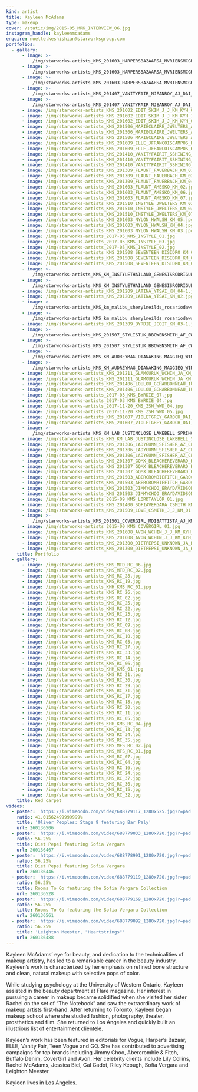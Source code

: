 ```yaml
---
kind: artist
title: Kayleen McAdams
type: makeup
cover: /static/img/2015-05_MRK_INTERVIEW_06.jpg
instagram_handle: kayleenmcadams
enquire: noelle.keshishian@starworksgroup.com
portfolios:
  - gallery:
      - image: >-
          /img/starworks-artists_KMS_201603_HARPERSBAZAARSA_MVRIENSMCGRATH_KM_KYH_01-1.jpg
      - image: >-
          /img/starworks-artists_KMS_201603_HARPERSBAZAARSA_MVRIENSMCGRATH_KM_KYH_05-1.jpg
      - image: >-
          /img/starworks-artists_KMS_201603_HARPERSBAZAARSA_MVRIENSMCGRATH_KM_KYH_09-1.jpg
      - image: >-
          /img/starworks-artists_KMS_201407_VANITYFAIR_NJEANROY_AJ_DAI_KM_01-2.jpg
      - image: >-
          /img/starworks-artists_KMS_201407_VANITYFAIR_NJEANROY_AJ_DAI_KM_02-1.jpg
      - image: /img/starworks-artists_KMS_201602_EDIT_SKIM_J_J_KM_KYH_02-1.jpg
      - image: /img/starworks-artists_KMS_201602_EDIT_SKIM_J_J_KM_KYH_13-1.jpg
      - image: /img/starworks-artists_KMS_201602_EDIT_SKIM_J_J_KM_KYH_07-1.jpg
      - image: /img/starworks-artists_KMS_201506_MARIECLAIRE_JWELTERS_AJ_KM_01.jpg
      - image: /img/starworks-artists_KMS_201506_MARIECLAIRE_JWELTERS_AJ_KM_03.jpg
      - image: /img/starworks-artists_KMS_201506_MARIECLAIRE_JWELTERS_AJ_KM_06.jpg
      - image: /img/starworks-artists_KMS_201609_ELLE_JFRANCOISCAMPOS_KM_KYH_02-1.jpg
      - image: /img/starworks-artists_KMS_201609_ELLE_JFRANCOISCAMPOS_KM_KYH_04-1.jpg
      - image: /img/starworks-artists_KMS_201410_VANITYFAIRIT_SSHINING_EG_KM_01.jpg
      - image: /img/starworks-artists_KMS_201410_VANITYFAIRIT_SSHINING_EG_KM_06.jpg
      - image: /img/starworks-artists_KMS_201410_VANITYFAIRIT_SSHINING_EG_KM_14.jpg
      - image: /img/starworks-artists_KMS_201309_FLAUNT_FAUERBACH_KM_01.jpg
      - image: /img/starworks-artists_KMS_201309_FLAUNT_FAUERBACH_KM_02.jpg
      - image: /img/starworks-artists_KMS_201309_FLAUNT_FAUERBACH_KM_04.jpg
      - image: /img/starworks-artists_KMS_201603_FLAUNT_AMESKO_KM_02.jpg
      - image: /img/starworks-artists_KMS_201603_FLAUNT_AMESKO_KM_06.jpg
      - image: /img/starworks-artists_KMS_201603_FLAUNT_AMESKO_KM_07.jpg
      - image: /img/starworks-artists_KMS_201510_INSTYLE_JWELTERS_KM_03.jpg
      - image: /img/starworks-artists_KMS_201510_INSTYLE_JWELTERS_KM_04.jpg
      - image: /img/starworks-artists_KMS_201510_INSTYLE_JWELTERS_KM_07.jpg
      - image: /img/starworks-artists_KMS_201603_NYLON_HWALSH_KM_05.jpg
      - image: /img/starworks-artists_KMS_201603_NYLON_HWALSH_KM_04.jpg
      - image: /img/starworks-artists_KMS_201603_NYLON_HWALSH_KM_03.jpg
      - image: /img/starworks-artists_2017-05_KMS_INSTYLE_01.jpg
      - image: /img/starworks-artists_2017-05_KMS_INSTYLE_03.jpg
      - image: /img/starworks-artists_2017-05_KMS_INSTYLE_02.jpg
      - image: /img/starworks-artists_KMS_201508_SEVENTEEN_DISIDRO_KM_01.jpg
      - image: /img/starworks-artists_KMS_201508_SEVENTEEN_DISIDRO_KM_03.jpg
      - image: /img/starworks-artists_KMS_201508_SEVENTEEN_DISIDRO_KM_02.jpg
      - image: >-
          /img/starworks-artists_KMS_KM_INSTYLETHAILAND_GENESISRODRIGUEZ_FEB13_01.jpg
      - image: >-
          /img/starworks-artists_KMS_KM_INSTYLETHAILAND_GENESISRODRIGUEZ_FEB13_02.jpg
      - image: /img/starworks-artists_KMS_201209_LATINA_YTSAI_KM_04-1.jpg
      - image: /img/starworks-artists_KMS_201209_LATINA_YTSAI_KM_02.jpg
      - image: >-
          /img/starworks-artists_KMS_km_malibu_sherylneilds_rosariodawson_octnov10.jpg
      - image: >-
          /img/starworks-artists_KMS_km_malibu_sherylneilds_rosariodawson_octnov10_2-1.jpg
      - image: /img/starworks-artists_KMS_201309_BYRDIE_JCOIT_KM_03-1.jpg
      - image: >-
          /img/starworks-artists_KMS_201507_STYLISTUK_BBOWENSMITH_AF_CWD_KM_03.jpg
      - image: >-
          /img/starworks-artists_KMS_201507_STYLISTUK_BBOWENSMITH_AF_CWD_KM_06-1.jpg
      - image: >-
          /img/starworks-artists_KMS_KM_AUDREYMAG_DIANAKING_MAGGIEQ_WINTER13-6.jpg
      - image: >-
          /img/starworks-artists_KMS_KM_AUDREYMAG_DIANAKING_MAGGIEQ_WINTER13-2.jpg
      - image: /img/starworks-artists_KMS_201211_GLAMOURUK_WCHIN_JA_KM_03-1.jpg
      - image: /img/starworks-artists_KMS_201211_GLAMOURUK_WCHIN_JA_KM_04.jpg
      - image: /img/starworks-artists_KMS_201406_LOULOU_GCHARBONNEAU_IU_KM_ML_04.jpg
      - image: /img/starworks-artists_KMS_201406_LOULOU_GCHARBONNEAU_IU_KM_ML_01.jpg
      - image: /img/starworks-artists_2017-03_KMS_BYRDIE_07.jpg
      - image: /img/starworks-artists_2017-03_KMS_BYRDIE_04.jpg
      - image: /img/starworks-artists_2017-11-20_KMS_ZSH_WWD_04.jpg
      - image: /img/starworks-artists_2017-11-20_KMS_ZSH_WWD_05.jpg
      - image: /img/starworks-artists_KMS_201607_VIOLETGREY_GAROCH_DAI_KM_KYH_01.jpg
      - image: /img/starworks-artists_KMS_201607_VIOLETGREY_GAROCH_DAI_KM_KYH_03.jpg
      - image: >-
          /img/starworks-artists_KMS_KM_LAB_JUSTINCLOSE_LAKEBELL_SPRING2012-3.jpg
      - image: /img/starworks-artists_KMS_KM_LAB_JUSTINCLOSE_LAKEBELL_SPRING2012.jpg
      - image: /img/starworks-artists_KMS_201306_LADYGUNN_SFISHER_AZ_CER_KM_01.jpg
      - image: /img/starworks-artists_KMS_201306_LADYGUNN_SFISHER_AZ_CER_KM_05.jpg
      - image: /img/starworks-artists_KMS_201306_LADYGUNN_SFISHER_AZ_CER_KM_06.jpg
      - image: /img/starworks-artists_KMS_201307_GQMX_BLEACHEREVERARD_KM_01.jpg
      - image: /img/starworks-artists_KMS_201307_GQMX_BLEACHEREVERARD_KM_02.jpg
      - image: /img/starworks-artists_KMS_201307_GQMX_BLEACHEREVERARD_KM_05.jpg
      - image: /img/starworks-artists_KMS_201503_ABERCROMBIEFITCH_GAROCH_KM_46.jpg
      - image: /img/starworks-artists_KMS_201503_ABERCROMBIEFITCH_GAROCH_KM_54.jpg
      - image: /img/starworks-artists_KMS_201503_JIMMYCHOO_ERAYDAVIDSON_IU_KM_13.jpg
      - image: /img/starworks-artists_KMS_201503_JIMMYCHOO_ERAYDAVIDSON_IU_KM_21.jpg
      - image: /img/starworks-artists_2015-09_KMS_LORDTAYLOR_01.jpg
      - image: /img/starworks-artists_KMS_201400_SOFIAVERGARA_CSMITH_KM_RZS_01.jpg
      - image: /img/starworks-artists_KMS_201509_LOVE_CSMITH_J_J_KM_01.jpg
      - image: >-
          /img/starworks-artists_KMS_201501_COVERGIRL_MDIBATTISTA_AJ_KM_KYH_RZS_01-1.jpg
      - image: /img/starworks-artists_2015-00_KMS_COVERGIRL_01.jpg
      - image: /img/starworks-artists_KMS_201608_AVON_WCHIN_J_J_KM_KYH_01.jpg
      - image: /img/starworks-artists_KMS_201608_AVON_WCHIN_J_J_KM_KYH_04.jpg
      - image: /img/starworks-artists_KMS_201300_DIETPEPSI_UNKNOWN_JA_KM_02.jpg
      - image: /img/starworks-artists_KMS_201300_DIETPEPSI_UNKNOWN_JA_KM_03.jpg
    title: Portfolio
  - gallery:
      - image: /img/starworks-artists_KMS_MTD_RC_06.jpg
      - image: /img/starworks-artists_KMS_MTD_RC_02.jpg
      - image: /img/starworks-artists_KMS_RC_28.jpg
      - image: /img/starworks-artists_KMS_RC_19.jpg
      - image: /img/starworks-artists_KHH_KMS_RC_01.jpg
      - image: /img/starworks-artists_KMS_RC_26.jpg
      - image: /img/starworks-artists_KMS_RC_02.jpg
      - image: /img/starworks-artists_KMS_RC_25.jpg
      - image: /img/starworks-artists_KMS_RC_22.jpg
      - image: /img/starworks-artists_KMS_RC_23.jpg
      - image: /img/starworks-artists_KMS_RC_12.jpg
      - image: /img/starworks-artists_KMS_RC_09.jpg
      - image: /img/starworks-artists_KMS_RC_08.jpg
      - image: /img/starworks-artists_KMS_RC_10.jpg
      - image: /img/starworks-artists_KMS_RC_03.jpg
      - image: /img/starworks-artists_KMS_RC_27.jpg
      - image: /img/starworks-artists_KMS_RC_33.jpg
      - image: /img/starworks-artists_KMS_RC_14.jpg
      - image: /img/starworks-artists_KMS_RC_06.jpg
      - image: /img/starworks-artists_KHH_KMS_01.jpg
      - image: /img/starworks-artists_KMS_RC_21.jpg
      - image: /img/starworks-artists_KMS_RC_30.jpg
      - image: /img/starworks-artists_KMS_RC_29.jpg
      - image: /img/starworks-artists_KMS_RC_31.jpg
      - image: /img/starworks-artists_KMS_RC_17.jpg
      - image: /img/starworks-artists_KMS_RC_18.jpg
      - image: /img/starworks-artists_KMS_RC_20.jpg
      - image: /img/starworks-artists_KMS_RC_11.jpg
      - image: /img/starworks-artists_KMS_RC_05.jpg
      - image: /img/starworks-artists_KHH_KMS_RC_04.jpg
      - image: /img/starworks-artists_KMS_RC_13.jpg
      - image: /img/starworks-artists_KMS_RC_34.jpg
      - image: /img/starworks-artists_KMS_RC_35.jpg
      - image: /img/starworks-artists_KMS_MFS_RC_02.jpg
      - image: /img/starworks-artists_KMS_MFS_RC_01.jpg
      - image: /img/starworks-artists_KMS_RC_07.jpg
      - image: /img/starworks-artists_KMS_RC_04.jpg
      - image: /img/starworks-artists_KMS_RC_16.jpg
      - image: /img/starworks-artists_KMS_RC_24.jpg
      - image: /img/starworks-artists_KMS_RC_37.jpg
      - image: /img/starworks-artists_KMS_RC_36.jpg
      - image: /img/starworks-artists_KMS_RC_15.jpg
      - image: /img/starworks-artists_KMS_RC_32.jpg
    title: Red carpet
videos:
  - poster: 'https://i.vimeocdn.com/video/688779117_1280x525.jpg?r=pad'
    ratio: 41.01562499999999%
    title: 'Oliver Peoples: Stage 9 featuring Bar Paly'
    url: 260136506
  - poster: 'https://i.vimeocdn.com/video/688779033_1280x720.jpg?r=pad'
    ratio: 56.25%
    title: Diet Pepsi featuring Sofia Vergara
    url: 260136467
  - poster: 'https://i.vimeocdn.com/video/688778991_1280x720.jpg?r=pad'
    ratio: 56.25%
    title: Diet Pepsi featuring Sofia Vergara
    url: 260136446
  - poster: 'https://i.vimeocdn.com/video/688779119_1280x720.jpg?r=pad'
    ratio: 56.25%
    title: Rooms To Go featuring the Sofia Vergara Collection
    url: 260136528
  - poster: 'https://i.vimeocdn.com/video/688779169_1280x720.jpg?r=pad'
    ratio: 56.25%
    title: Rooms To Go featuring the Sofia Vergara Collection
    url: 260136561
  - poster: 'https://i.vimeocdn.com/video/688779092_1280x720.jpg?r=pad'
    ratio: 56.25%
    title: 'Leighton Meester, "Heartstrings"'
    url: 260136488
---
```

Kayleen McAdams’ eye for beauty, and dedication to the technicalities of makeup artistry, has led to a remarkable career in the beauty industry. Kayleen’s work is characterized by her emphasis on refined bone structure and clean, natural makeup with selective pops of color.

While studying psychology at the University of Western Ontario, Kayleen assisted in the beauty department at Flare magazine. Her interest in pursuing a career in makeup became solidified when she visited her sister Rachel on the set of “The Notebook” and saw the extraordinary work of makeup artists first-hand. After returning to Toronto, Kayleen began makeup school where she studied fashion, photography, theater, prosthetics and film. She returned to Los Angeles and quickly built an illustrious list of entertainment clientele.

Kayleen’s work has been featured in editorials for Vogue, Harper’s Bazaar, ELLE, Vanity Fair, Teen Vogue and GQ. She has contributed to advertising campaigns for top brands including Jimmy Choo, Abercrombie & Fitch, Buffalo Denim, CoverGirl and Avon. Her celebrity clients include Lily Collins, Rachel McAdams, Jessica Biel, Gal Gadot, Riley Keough, Sofia Vergara and Leighton Meester.

Kayleen lives in Los Angeles.
